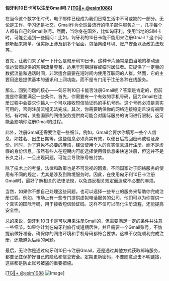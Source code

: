 **匈牙利10日卡可以注册Gmail吗？[[TG💪+ @esim1088](https://t.me/s/esim1088)]**

在当今这个数字化时代，电子邮件已经成为我们日常生活中不可或缺的一部分。无论是工作、学习还是社交，Gmail作为全球最流行的电子邮件服务之一，几乎每个人都有自己的Gmail账号。然而，当你身在国外，比如匈牙利，使用当地的SIM卡时，可能会遇到一些疑问：比如，匈牙利的10日卡能不能用来注册Gmail？这个问题听起来简单，但实际上涉及到多个层面，包括网络环境、账户安全以及政策法规等。

首先，让我们来了解一下什么是匈牙利10日卡。这种卡片通常是由当地的移动通信运营商提供的短期流量套餐，适用于短期游客或临时居住者。它提供了一定量的数据流量和通话时间，非常适合需要在短时间内使用互联网的人群。然而，它的主要用途是提供基本的通讯和上网功能，而不是专门用于注册各种在线服务。

那么，回到问题的核心——匈牙利10日卡能否注册Gmail呢？答案是肯定的，但前提是你需要满足一些条件。首先，你需要有一个有效的手机号码，因为Gmail在注册过程中会要求你输入一个可以接收短信验证码的手机号码。这个号码必须是真实可用的，否则注册流程无法完成。其次，你需要确保你的网络连接稳定且没有被限制。有时候，某些国家的网络服务提供商可能会对国际服务的访问进行限制，这可能会影响你注册Gmail的过程。

此外，注册Gmail还需要注意一些细节。例如，Gmail会要求你填写一些个人信息，如姓名、出生日期等。这些信息必须真实有效，以便日后找回密码或验证身份。同时，为了避免不必要的麻烦，建议使用个人的真实信息进行注册，而不是虚假的身份信息。虽然有些人在短期内可能选择使用假信息来快速注册，但这并不是长久之计，一旦出现问题，可能会导致账号被封禁。

除了技术上的考量，法律和政策也是不可忽视的因素。不同国家对于网络服务的使用有不同的规定，尤其是涉及到跨境服务时。因此，在使用匈牙利10日卡注册Gmail时，最好了解相关的法律法规，以免违反相关规定而造成不必要的麻烦。

当然，如果你不想自己处理这些问题，也可以选择一些专业的服务来帮助你完成注册过程。例如，市场上有一些专门提供虚拟电话服务的公司，他们可以为你提供一个真实的国际号码，用于接收短信验证码。这样不仅可以简化注册流程，还能提高安全性。

总的来说，匈牙利10日卡是可以用来注册Gmail的，但需要满足一定的条件并注意一些细节。如果你计划在匈牙利旅行或短期居住，并且需要一个Gmail账号，不妨提前做好准备，确保你的网络环境和手机号码都符合要求。这样不仅能顺利完成注册，还能避免后续的问题。

最后，无论你是通过匈牙利10日卡注册Gmail，还是通过其他方式获取邮箱服务，都要记住保护好自己的隐私和信息安全。定期更新密码，不要随意点击不明链接，这些都是防止账号被盗的重要措施。

[[TG💪+ @esim1088](https://t.me/s/esim1088) ![Image](https://i.postimg.cc/4NQfJmqS/Snipaste-2025-05-13-00-14-12.png)]